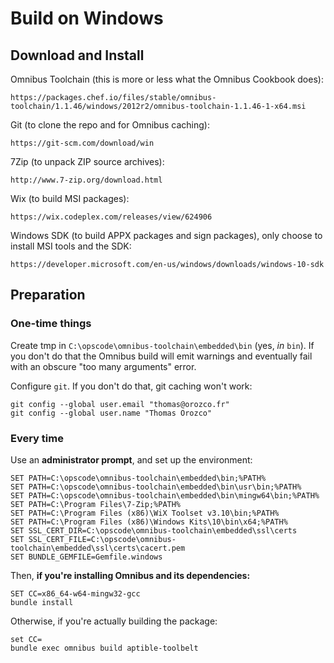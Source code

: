 Build on Windows
================

Download and Install
--------------------

Omnibus Toolchain (this is more or less what the Omnibus Cookbook does):

```
https://packages.chef.io/files/stable/omnibus-toolchain/1.1.46/windows/2012r2/omnibus-toolchain-1.1.46-1-x64.msi
```

Git (to clone the repo and for Omnibus caching):

```
https://git-scm.com/download/win
```

7Zip (to unpack ZIP source archives):

```
http://www.7-zip.org/download.html
```

Wix (to build MSI packages):

```
https://wix.codeplex.com/releases/view/624906
```

Windows SDK (to build APPX packages and sign packages), only choose to install
MSI tools and the SDK:

```
https://developer.microsoft.com/en-us/windows/downloads/windows-10-sdk
```

Preparation
-----------

### One-time things ###

Create tmp in `C:\opscode\omnibus-toolchain\embedded\bin` (yes, *in* `bin`). If
you don't do that the Omnibus build will emit warnings and eventually fail with
an obscure "too many arguments" error.

Configure `git`. If you don't do that, git caching won't work:

```
git config --global user.email "thomas@orozco.fr"
git config --global user.name "Thomas Orozco"
```

### Every time ###

Use an **administrator prompt**, and set up the environment:

```
SET PATH=C:\opscode\omnibus-toolchain\embedded\bin;%PATH%
SET PATH=C:\opscode\omnibus-toolchain\embedded\bin\usr\bin;%PATH%
SET PATH=C:\opscode\omnibus-toolchain\embedded\bin\mingw64\bin;%PATH%
SET PATH=C:\Program Files\7-Zip;%PATH%
SET PATH=C:\Program Files (x86)\WiX Toolset v3.10\bin;%PATH%
SET PATH=C:\Program Files (x86)\Windows Kits\10\bin\x64;%PATH%
SET SSL_CERT_DIR=C:\opscode\omnibus-toolchain\embedded\ssl\certs
SET SSL_CERT_FILE=C:\opscode\omnibus-toolchain\embedded\ssl\certs\cacert.pem
SET BUNDLE_GEMFILE=Gemfile.windows
```

Then, **if you're installing Omnibus and its dependencies:**

```
SET CC=x86_64-w64-mingw32-gcc
bundle install
```

Otherwise, if you're actually building the package:

```
set CC=
bundle exec omnibus build aptible-toolbelt
```
